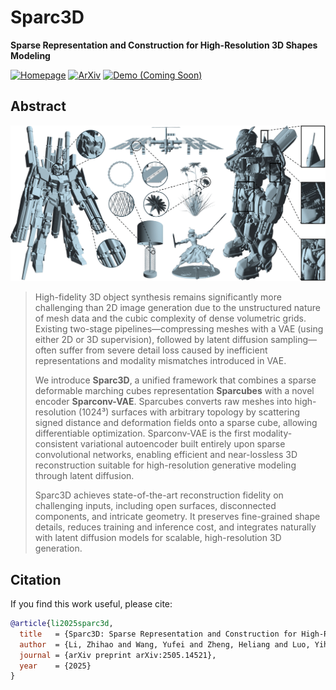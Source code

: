 # Sparc3D  
**Sparse Representation and Construction for High-Resolution 3D Shapes Modeling**

[![Homepage](https://img.shields.io/badge/Homepage-Website-blue)](https://lizhihao6.github.io/Sparc3D/) [![ArXiv](https://img.shields.io/badge/arXiv-2505.14521-red)](https://arxiv.org/abs/2505.14521) [![Demo (Coming Soon)](https://img.shields.io/badge/Demo%20(Coming%20Soon)-HuggingFace-orange?logo=huggingface)](#)

## Abstract

<div align="center">
  <img src="assets/images/teaser.png" alt="Sparc3D Teaser" width="600" />
</div>

> High-fidelity 3D object synthesis remains significantly more challenging than 2D image generation due to the unstructured nature of mesh data and the cubic complexity of dense volumetric grids. Existing two-stage pipelines—compressing meshes with a VAE (using either 2D or 3D supervision), followed by latent diffusion sampling—often suffer from severe detail loss caused by inefficient representations and modality mismatches introduced in VAE.  
>  
> We introduce **Sparc3D**, a unified framework that combines a sparse deformable marching cubes representation **Sparcubes** with a novel encoder **Sparconv-VAE**. Sparcubes converts raw meshes into high-resolution (1024³) surfaces with arbitrary topology by scattering signed distance and deformation fields onto a sparse cube, allowing differentiable optimization. Sparconv-VAE is the first modality-consistent variational autoencoder built entirely upon sparse convolutional networks, enabling efficient and near-lossless 3D reconstruction suitable for high-resolution generative modeling through latent diffusion.  
>  
> Sparc3D achieves state-of-the-art reconstruction fidelity on challenging inputs, including open surfaces, disconnected components, and intricate geometry. It preserves fine-grained shape details, reduces training and inference cost, and integrates naturally with latent diffusion models for scalable, high-resolution 3D generation.


## Citation

If you find this work useful, please cite:

```bibtex
@article{li2025sparc3d,
  title   = {Sparc3D: Sparse Representation and Construction for High-Resolution 3D Shapes Modeling},
  author  = {Li, Zhihao and Wang, Yufei and Zheng, Heliang and Luo, Yihao and Wen, Bihan},
  journal = {arXiv preprint arXiv:2505.14521},
  year    = {2025}
}